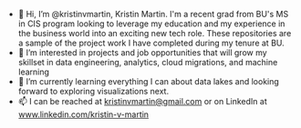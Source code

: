 - 👋 Hi, I’m @kristinvmartin, Kristin Martin. I'm a recent grad from BU's MS in CIS program looking to leverage my education and my experience in the business world into an exciting new tech role.  These repositories are a sample of the project work I have completed during my tenure at BU.
- 👀 I’m interested in projects and job opportunities that will grow my skillset in data engineering, analytics, cloud migrations, and machine learning
- 🌱 I’m currently learning everything I can about data lakes and looking forward to exploring visualizations next.
- 📫 I can be reached at kristinvmartin@gmail.com or on LinkedIn at www.linkedin.com/kristin-v-martin

<!---
kristinvmartin/kristinvmartin is a ✨ special ✨ repository because its `README.md` (this file) appears on your GitHub profile.
You can click the Preview link to take a look at your changes.
--->
